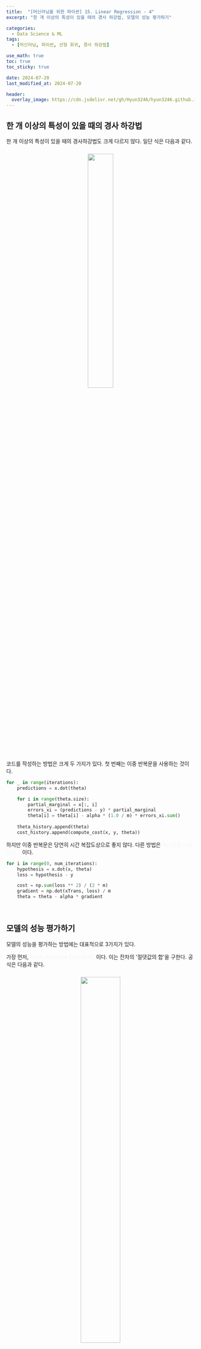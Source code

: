 ```yaml
---
title:  "[머신러닝을 위한 파이썬] 15. Linear Regression - 4"
excerpt: "한 개 이상의 특성이 있을 때의 경사 하강법, 모델의 성능 평가하기"

categories:
  - Data Science & ML
tags:
  - [머신러닝, 파이썬, 선형 회귀, 경사 하강법]

use_math: true
toc: true
toc_sticky: true

date: 2024-07-20
last_modified_at: 2024-07-20

header:
  overlay_image: https://cdn.jsdelivr.net/gh/Hyun3246/hyun3246.github.io@master/image/overlay image/Python for machine learning.png
---
```

## 한 개 이상의 특성이 있을 때의 경사 하강법
한 개 이상의 특성이 있을 때의 경사하강법도 크게 다르지 않다. 일단 식은 다음과 같다.
<br/>
<figure style="display:block; text-align:center;">
  <img src="https://cdn.jsdelivr.net/gh/Hyun3246/hyun3246.github.io@master/image/머신러닝을 위한 파이썬/한 개 이상의 특성이 있을 때의 경사 하강법 공식.png"
       style="width: 40%; height: auto; margin:10px">
</figure>
<br/>

코드를 작성하는 방법은 크게 두 가지가 있다. 첫 번째는 이중 반복문을 사용하는 것이다.

```python
for _ in range(iterations):
    predictions = x.dot(theta)

    for i in range(theta.size):
        partial_marginal = x[:, i]
        errors_xi = (predictions - y) * partial_marginal
        theta[i] = theta[i] - alpha * (1.0 / m) * errors_xi.sum()
    
    theta_history.append(theta)
    cost_history.append(compute_cost(x, y, theta))
```

하지만 이중 반복문은 당연히 시간 복잡도상으로 좋지 않다. 다른 방법은 <span style="color:#F5F5F7">벡터화를 사용하는 것</span>이다.

```python
for i in range(0, num_iterations):
    hypothesis = x.dot(x, theta)
    loss = hypothesis - y

    cost = np.sum(loss ** 2) / (2 * m)
    gradient = np.dot(xTrans, loss) / m
    theta = theta - alpha * gradient
```

<br/>

## 모델의 성능 평가하기
모델의 성능을 평가하는 방법에는 대표적으로 3가지가 있다.

가장 먼저, <span style="color:#F5F5F7">Mean Absolute Error(MAE)</span>이다. 이는 잔차의 '절댓값의 합'을 구한다. 공식은 다음과 같다.
<br/>
<figure style="display:block; text-align:center;">
  <img src="https://cdn.jsdelivr.net/gh/Hyun3246/hyun3246.github.io@master/image/머신러닝을 위한 파이썬/MAE 공식.png"
       style="width: 50%; height: auto; margin:10px">
</figure>
<br/>

코드 구현은 다음과 같다.

```python
# 방법 1
np.abs(y - predictions).sum() / len(y)

# 방법 2
from sklearn.metrics import mean_absolute_error
mean_absolute_error(y, predictions)
```

다음으로 <span style="color:#F5F5F7">Root Mean Squared Error(RMSE)</span>가 있다. (간혹 제곱근을 하지 않기도 한다.) 공식과 코드는 다음과 같다.
<br/>
<figure style="display:block; text-align:center;">
  <img src="https://cdn.jsdelivr.net/gh/Hyun3246/hyun3246.github.io@master/image/머신러닝을 위한 파이썬/RMSE 공식.png"
       style="width: 50%; height: auto; margin:10px">
</figure>
<br/>

```python
# 방법 1
np.sqrt(np.mean((y - predictions) ** 2))

# 방법 2 - MSE 구하기
from sklearn.metrics import mean_squared_error
mean_squared_error(y, predictions)
```

마지막으로 <span style="color:#F5F5F7">R-squared</span>이다. 앞선 두 개 와는 다르게 1에 가까울수록(클수록) 좋다. 공식과 코드는 다음과 같다.
<br/>
<figure style="display:block; text-align:center;">
  <img src="https://cdn.jsdelivr.net/gh/Hyun3246/hyun3246.github.io@master/image/머신러닝을 위한 파이썬/R-squared 공식.png"
       style="width: 50%; height: auto; margin:10px">
</figure>
<br/>

```python
# 방법 1
1 - (np.sum((y - predictions) ** 2) / np.sum((y - y.mean()) ** 2))

# 방법 2
from sklearn.metrics import r2_score
r2_score(y, predictions)
```

<br/>

## Hold-out Method
데이터 셋을 train set과 test set으로 나누는 것을 <span style="color:#F5F5F7">'Hold-out Method'</span>라고 한다. 데이터를 나누어야 하는 이유는 과대적합을 방지하여 모델의 성능을 높이기 위함이다. 각 set의 비율은 보통 train set 2: test set 1 정도로 하지만, 데이터의 양에 따라 달라진다.

```python
from sklearn.model_selection import train_test_split
X_train, X_test, y_train, y_test = train_test_split(X, y, test_size=0.33, random_state=42)
```

<br/>
<br/>

*별도의 출처 표시가 있는 이미지를 제외한 모든 이미지는 강의자료에서 발췌하였음을 밝힙니다.*